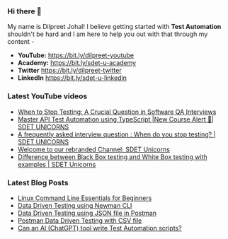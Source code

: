 ### Hi there 👋

My name is Dilpreet Johal! I believe getting started with **Test Automation** shouldn't be hard and I am here to help you out with that through my content -

- **YouTube:** https://bit.ly/dilpreet-youtube
- **Academy:** https://bit.ly/sdet-u-academy
- **Twitter** https://bit.ly/dilpreet-twitter
- **LinkedIn** https://bit.ly/sdet-u-linkedin

### Latest YouTube videos

<!-- YOUTUBE-VIDEOS-LIST:START -->
- [When to Stop Testing: A Crucial Question in Software QA Interviews](https://www.youtube.com/watch?v=Nk8blDitYUE)
- [Master API Test Automation using TypeScript |New Course Alert 🚀| SDET UNICORNS](https://www.youtube.com/watch?v=nLq39WZLPX4)
- [A frequently asked interview question : When do you stop testing? | SDET UNICORNS](https://www.youtube.com/watch?v=jQ9ncEut2gk)
- [Welcome to our rebranded Channel: SDET Unicorns](https://www.youtube.com/watch?v=5-pI8ZDYKjs)
- [Difference between Black Box testing and White Box testing with examples | SDET Unicorns](https://www.youtube.com/watch?v=xQZPpTGUuTo)
<!-- YOUTUBE-VIDEOS-LIST:END -->


### Latest Blog Posts
<!-- BLOG-POST-LIST:START -->
- [Linux Command Line Essentials for Beginners](https://automationbro.com/blog/linux-command-line/?utm_source=rss&utm_medium=rss&utm_campaign=linux-command-line)
- [Data Driven Testing using Newman CLI](https://automationbro.com/blog/newman-data-driven-testing/?utm_source=rss&utm_medium=rss&utm_campaign=newman-data-driven-testing)
- [Data Driven Testing using JSON file in Postman](https://automationbro.com/blog/data-driven-testing-using-json-file-in-postman/?utm_source=rss&utm_medium=rss&utm_campaign=data-driven-testing-using-json-file-in-postman)
- [Postman Data Driven Testing with CSV file](https://automationbro.com/blog/postman-csv-data-driven-testing/?utm_source=rss&utm_medium=rss&utm_campaign=postman-csv-data-driven-testing)
- [Can an AI &lpar;ChatGPT&rpar; tool write Test Automation scripts?](https://automationbro.com/blog/chatgpt-test-automation/?utm_source=rss&utm_medium=rss&utm_campaign=chatgpt-test-automation)
<!-- BLOG-POST-LIST:END -->
